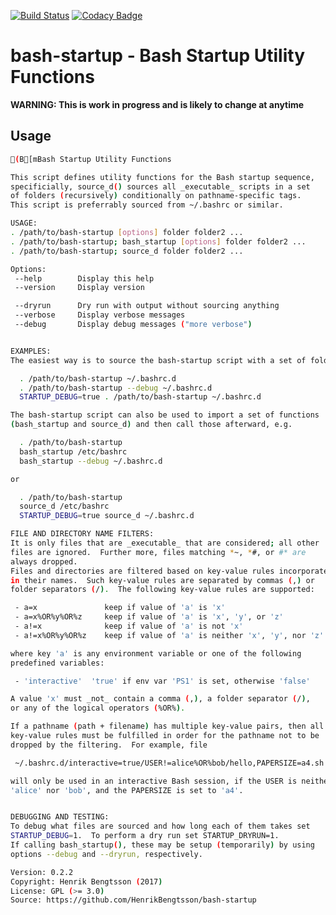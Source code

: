 [![Build Status](https://travis-ci.org/HenrikBengtsson/bash-startup.svg?branch=develop)](https://travis-ci.org/HenrikBengtsson/bash-startup)
[![Codacy Badge](https://api.codacy.com/project/badge/Grade/bed069f5d96b4e2ea2b3ab1a96b4b784)](https://www.codacy.com/app/HenrikBengtsson/bash-startup?utm_source=github.com&amp;utm_medium=referral&amp;utm_content=HenrikBengtsson/bash-startup&amp;utm_campaign=Badge_Grade)

# bash-startup - Bash Startup Utility Functions

**WARNING: This is work in progress and is likely to change at anytime**


## Usage
```sh
(B[mBash Startup Utility Functions

This script defines utility functions for the Bash startup sequence,
specificially, source_d() sources all _executable_ scripts in a set
of folders (recursively) conditionally on pathname-specific tags.
This script is preferrably sourced from ~/.bashrc or similar.

USAGE:
. /path/to/bash-startup [options] folder folder2 ...
. /path/to/bash-startup; bash_startup [options] folder folder2 ...
. /path/to/bash-startup; source_d folder folder2 ...

Options:
 --help        Display this help
 --version     Display version

 --dryrun      Dry run with output without sourcing anything
 --verbose     Display verbose messages
 --debug       Display debug messages ("more verbose")


EXAMPLES:
The easiest way is to source the bash-startup script with a set of folders:

  . /path/to/bash-startup ~/.bashrc.d
  . /path/to/bash-startup --debug ~/.bashrc.d
  STARTUP_DEBUG=true . /path/to/bash-startup ~/.bashrc.d

The bash-startup script can also be used to import a set of functions
(bash_startup and source_d) and then call those afterward, e.g.

  . /path/to/bash-startup
  bash_startup /etc/bashrc
  bash_startup --debug ~/.bashrc.d

or

  . /path/to/bash-startup
  source_d /etc/bashrc
  STARTUP_DEBUG=true source_d ~/.bashrc.d

FILE AND DIRECTORY NAME FILTERS:
It is only files that are _executable_ that are considered; all other
files are ignored.  Further more, files matching *~, *#, or #* are
always dropped.
Files and directories are filtered based on key-value rules incorporated
in their names.  Such key-value rules are separated by commas (,) or
folder separators (/).  The following key-value rules are supported:

 - a=x               keep if value of 'a' is 'x'
 - a=x%OR%y%OR%z     keep if value of 'a' is 'x', 'y', or 'z'
 - a!=x              keep if value of 'a' is not 'x'
 - a!=x%OR%y%OR%z    keep if value of 'a' is neither 'x', 'y', nor 'z'

where key 'a' is any environment variable or one of the following
predefined variables:

 - 'interactive'  'true' if env var 'PS1' is set, otherwise 'false'

A value 'x' must _not_ contain a comma (,), a folder separator (/),
or any of the logical operators (%OR%).

If a pathname (path + filename) has multiple key-value pairs, then all
key-value rules must be fulfilled in order for the pathname not to be 
dropped by the filtering.  For example, file

 ~/.bashrc.d/interactive=true/USER!=alice%OR%bob/hello,PAPERSIZE=a4.sh

will only be used in an interactive Bash session, if the USER is neither
'alice' nor 'bob', and the PAPERSIZE is set to 'a4'.


DEBUGGING AND TESTING:
To debug what files are sourced and how long each of them takes set
STARTUP_DEBUG=1.  To perform a dry run set STARTUP_DRYRUN=1.
If calling bash_startup(), these may be setup (temporarily) by using
options --debug and --dryrun, respectively.

Version: 0.2.2
Copyright: Henrik Bengtsson (2017)
License: GPL (>= 3.0)
Source: https://github.com/HenrikBengtsson/bash-startup

```